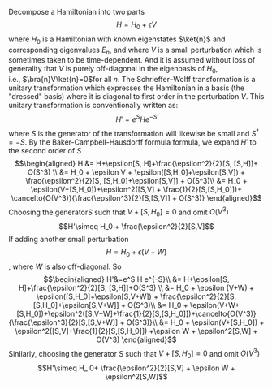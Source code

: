 Decompose a Hamiltonian into two parts
$$H=H_0+\epsilon V$$
where $H_0$ is a Hamiltonian with known eigenstates $\ket{n}$ and corresponding eigenvalues $E_n$, and where $V$ is a small perturbation which is sometimes taken to be time-dependent. And it is assumed without loss of generality that $V$ is purely off-diagonal in the eigenbasis of $H_0$, i.e., $\bra{n}V\ket{n}=0$for all $n$. The Schrieffer–Wolff transformation is a unitary transformation which expresses the Hamiltonian in a basis (the "dressed" basis) where it is diagonal to first order in the perturbation $V$. This unitary transformation is conventionally written as:
$$H'=e^S H e^{-S}$$
where $S$ is the generator of the transformation will likewise be small and $S^{\dagger} = -S$. By the Baker-Campbell-Hausdorff formula formula, we expand $H'$ to the second order of $S$
$$\begin{aligned}
H'&= H+\epsilon[S, H]+\frac{\epsilon^2}{2}[S, [S,H]]+ O(S^3) \\
&= H_0 + \epsilon V + \epsilon([S,H_0]+\epsilon[S,V]) + \frac{\epsilon^2}{2}[S, [S,H_0]+\epsilon[S,V]] + O(S^3)\\
&= H_0 + \epsilon(V+[S,H_0])+\epsilon^2([S,V] + \frac{1}{2}[S,[S,H_0]])+ \cancelto{O(V^3)}{\frac{\epsilon^3}{2}[S,[S,V]] + O(S^3)}
\end{aligned}$$
Choosing the generator$S$ such that $V+[S,H_0]=0$ and omit $O(V^3)$
$$H'\simeq H_0 + \frac{\epsilon^2}{2}[S,V]$$
If adding another small perturbation
$$H=H_0+\epsilon (V+W)$$, where $W$ is also off-diagonal. So
$$\begin{aligned}
H'&=e^S H e^{-S}\\
&= H+\epsilon[S, H]+\frac{\epsilon^2}{2}[S, [S,H]]+O(S^3) \\
&= H_0 + \epsilon (V+W) + \epsilon([S,H_0]+\epsilon[S,V+W]) + \frac{\epsilon^2}{2}[S, [S,H_0]+\epsilon[S,V+W]] + O(S^3)\\
&= H_0 + \epsilon(V+W+[S,H_0])+\epsilon^2([S,V+W]+\frac{1}{2}[S,[S,H_0]])+\cancelto{O(V^3)}{\frac{\epsilon^3}{2}[S,[S,V+W]] + O(S^3)}\\
&= H_0 + \epsilon(V+[S,H_0]) + \epsilon^2([S,V]+\frac{1}{2}[S,[S,H_0]]) +\epsilon W + \epsilon^2[S,W] + O(V^3)
\end{aligned}$$
Sinilarly, choosing the generator S such that $V+[S,H_0]=0$ and omit $O(V^3)$
$$H'\simeq H_ 0+ \frac{\epsilon^2}{2}[S,V] + \epsilon W + \epsilon^2[S,W]$$